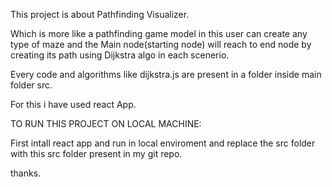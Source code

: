This project is about Pathfinding Visualizer.

Which is more like a pathfinding game model in this user can create any type of maze and the Main node(starting node) will reach to end node by creating its path using Dijkstra algo in each scenerio.

Every code and algorithms like dijkstra.js are present in a folder inside main folder src.

For this i have used react App.

TO RUN THIS PROJECT ON LOCAL MACHINE:

First intall react app and run in local enviroment and replace the src folder with this src folder present in my git repo.

thanks.

